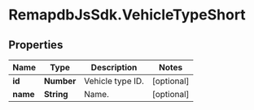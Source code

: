 # RemapdbJsSdk.VehicleTypeShort

## Properties
Name | Type | Description | Notes
------------ | ------------- | ------------- | -------------
**id** | **Number** | Vehicle type ID. | [optional] 
**name** | **String** | Name. | [optional] 
